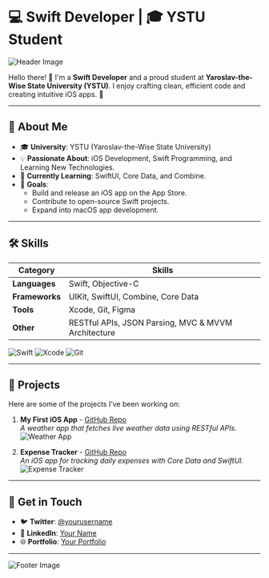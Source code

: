 # 💻 Swift Developer | 🎓 YSTU Student  
![Header Image](https://github.com/user-attachments/assets/ec59da7c-4018-4715-a43f-557b85a537ae) 

Hello there! 👋 I'm a **Swift Developer** and a proud student at **Yaroslav-the-Wise State University (YSTU)**. I enjoy crafting clean, efficient code and creating intuitive iOS apps. 🚀  

---

## 🚀 About Me  
- 🎓 **University**: YSTU (Yaroslav-the-Wise State University)  
- 💡 **Passionate About**: iOS Development, Swift Programming, and Learning New Technologies.  
- 🌱 **Currently Learning**: SwiftUI, Core Data, and Combine.  
- 🎯 **Goals**:  
  - Build and release an iOS app on the App Store.  
  - Contribute to open-source Swift projects.  
  - Expand into macOS app development.  

---

## 🛠️ Skills  
| Category          | Skills                                                                 |
|-------------------|-------------------------------------------------------------------------|
| **Languages**     | Swift, Objective-C                                                    |
| **Frameworks**    | UIKit, SwiftUI, Combine, Core Data                                    |
| **Tools**         | Xcode, Git, Figma                                                     |
| **Other**         | RESTful APIs, JSON Parsing, MVC & MVVM Architecture                   |

![Swift](https://img.shields.io/badge/Swift-FA7343?style=for-the-badge&logo=swift&logoColor=white)
![Xcode](https://img.shields.io/badge/Xcode-1575F9?style=for-the-badge&logo=xcode&logoColor=white)
![Git](https://img.shields.io/badge/Git-F05032?style=for-the-badge&logo=git&logoColor=white)

---

## 📱 Projects  
Here are some of the projects I’ve been working on:  
1. **My First iOS App** - [GitHub Repo](#)  
   _A weather app that fetches live weather data using RESTful APIs._  
   ![Weather App](https://via.placeholder.com/300x200.png?text=Project+Screenshot)

2. **Expense Tracker** - [GitHub Repo](#)  
   _An iOS app for tracking daily expenses with Core Data and SwiftUI._  
   ![Expense Tracker](https://via.placeholder.com/300x200.png?text=Project+Screenshot)

---

## 🌟 Get in Touch  
- 🐦 **Twitter**: [@yourusername](#)  
- 💼 **LinkedIn**: [Your Name](#)  
- 🌐 **Portfolio**: [Your Portfolio](#)  

---

![Footer Image](https://via.placeholder.com/1000x100.png?text=Thanks+for+Visiting!)
